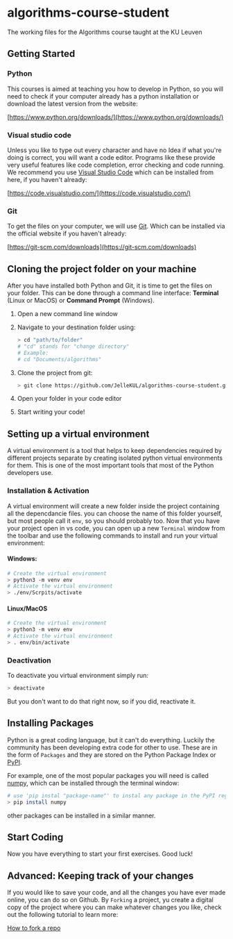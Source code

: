# algorithms-course-student
The working files for the Algorithms course taught at the KU Leuven

## Getting Started

### Python

This courses is aimed at teaching you how to develop in Python, so you will need to check if your computer already has a python installation or download the latest version from the website: 

[https://www.python.org/downloads/](https://www.python.org/downloads/)

### Visual studio code

Unless you like to type out every character and have no Idea if what you're doing is correct, you will want a code editor. Programs like these provide very useful features like code completion, error checking and code running. We recommend you use [Visual Studio Code](https://code.visualstudio.com/) which can be installed from here, if you haven't already: 

[https://code.visualstudio.com/](https://code.visualstudio.com/)

### Git

To get the files on your computer, we will use [Git](https://en.wikipedia.org/wiki/Git). Which can be installed via the official website if you haven't already:

[https://git-scm.com/downloads](https://git-scm.com/downloads)


## Cloning the project folder on your machine

After you have installed both Python and Git, it is time to get the files on your folder. This can be done through a command line interface: **Terminal** (Linux or MacOS) or **Command Prompt** (Windows).

1. Open a  new command line window
2. Navigate to your destination folder using:

    ```bash
    > cd "path/to/folder"
    # "cd" stands for "change directory" 
    # Example: 
    # cd "Documents/algorithms"
    ```
3. Clone the project from git:

    ```bash
    > git clone https://github.com/JelleKUL/algorithms-course-student.git
    ```
4. Open your folder in your code editor
5. Start writing your code!

## Setting up a virtual environment

A virtual environment is a tool that helps to keep dependencies required by different projects separate by creating isolated python virtual environments for them. This is one of the most important tools that most of the Python developers use.

### Installation & Activation
A virtual environment will create a new folder inside the project containing all the depencdancie files. you can choose the name of this folder yourself, but most people call it `env`, so you should probably too. Now that you have your project open in vs code, you can open up a new `Terminal` window from the toolbar and use the following commands to install and run your virtual environment:

#### Windows:
``` bash
# Create the virtual environment
> python3 -m venv env
# Activate the virtual environment
> ./env/Scrpits/activate
```

#### Linux/MacOS
``` bash
# Create the virtual environment
> python3 -m venv env
# Activate the virtual environment
> . env/bin/activate
```
### Deactivation

To deactivate you virtual environment simply run:

``` bash
> deactivate
```

But you don't want to do that right now, so if you did, reactivate it.

## Installing Packages

Python is a great coding language, but it can't do everything. Luckily the community has been developing extra code for other to use. These are in the form of `Packages` and they are stored on the Python Package Index or [PyPI](https://pypi.org/).

For example, one of the most popular packages you will need is called [numpy](https://pypi.org/project/numpy/), which can be installed through the terminal window:

``` bash
# use 'pip instal "package-name"' to instal any package in the PyPI registry
> pip install numpy
``` 

other packages can be installed in a similar manner.


## Start Coding

Now you have everything to start your first exercises. Good luck!


## Advanced: Keeping track of your changes

If you would like to save your code, and all the changes you have ever made online, you can do so on Github.
By `Forking` a project, yu create a digital copy of the project where you can make whatever changes you like, check out the following tutorial to learn more:

[How to fork a repo](https://docs.github.com/en/get-started/quickstart/fork-a-repo)